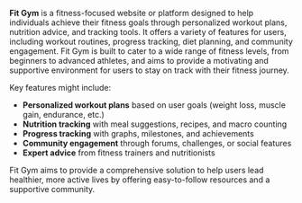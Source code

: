**Fit Gym** is a fitness-focused website or platform designed to help individuals achieve their fitness goals through personalized workout plans, nutrition advice, and tracking tools. It offers a variety of features for users, including workout routines, progress tracking, diet planning, and community engagement. Fit Gym is built to cater to a wide range of fitness levels, from beginners to advanced athletes, and aims to provide a motivating and supportive environment for users to stay on track with their fitness journey.

Key features might include:
- **Personalized workout plans** based on user goals (weight loss, muscle gain, endurance, etc.)
- **Nutrition tracking** with meal suggestions, recipes, and macro counting
- **Progress tracking** with graphs, milestones, and achievements
- **Community engagement** through forums, challenges, or social features
- **Expert advice** from fitness trainers and nutritionists

Fit Gym aims to provide a comprehensive solution to help users lead healthier, more active lives by offering easy-to-follow resources and a supportive community.

